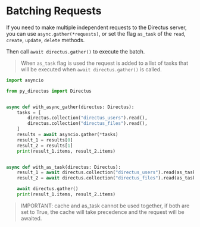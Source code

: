 # Batching Requests

If you need to make multiple independent requests to the Directus server, you can use `async.gather(*requests)`,
or set the flag `as_task` of the `read`, `create`, `update`, `delete` methods.

Then call `await directus.gather()` to execute the batch.

> When `as_task` flag is used the request is added to a list of tasks that will be executed
> when `await directus.gather()`
> is called.

```python
import asyncio

from py_directus import Directus


async def with_async_gather(directus: Directus):
    tasks = [
        directus.collection("directus_users").read(),
        directus.collection("directus_files").read(),
    ]
    results = await asyncio.gather(*tasks)
    result_1 = results[0]
    result_2 = results[1]
    print(result_1.items, result_2.items)


async def with_as_task(directus: Directus):
    result_1 = await directus.collection("directus_users").read(as_task=True)
    result_2 = await directus.collection("directus_files").read(as_task=True)

    await directus.gather()
    print(result_1.items, result_2.items)
```

> IMPORTANT: cache and as_task cannot be used together, if both are set to True, the cache will take precedence and the
> request will be awaited.

 
